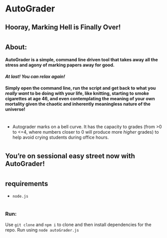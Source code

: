 # AutoGrader

## Hooray, Marking Hell is Finally Over!

#

## About:

#### AutoGrader is a simple, command line driven tool that takes away all the stress and agony of marking papers away for good.

#### _At last! You can relax again!_

#### Simply open the command line, run the script and get back to what you _really_ _want_ to be doing with your life, like knitting, starting to smoke cigarettes at age 46, and even contemplating the meaning of your own mortality given the chaotic and inherently meaningless nature of the universe!

#

- Autograder marks on a bell curve.
  It has the capacity to grades (from >0 to <=4, where numbers closer to 0 will produce more _higher_ grades)
  to help avoid crying students during office hours.

#

## You’re on sessional easy street now with AutoGrader!

#

## requirements

- `node.js`

#

### Run:

Use `git clone` and `npm i` to clone and then install dependencies for the repo.
Run using `node autoGrader.js`
